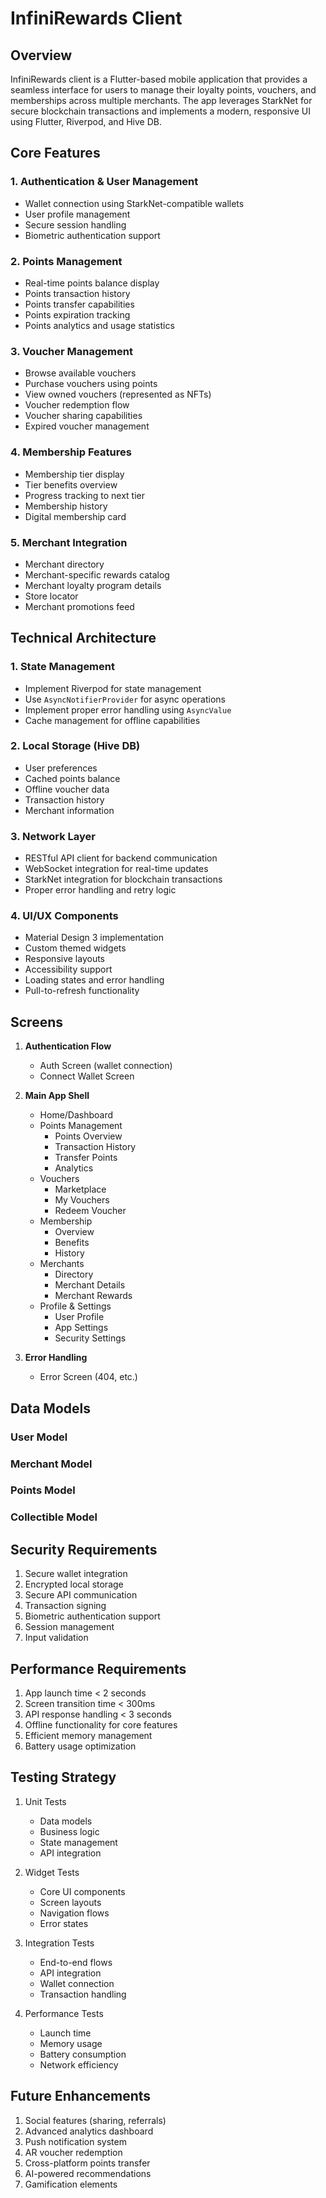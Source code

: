 # InfiniRewards Client

## Overview

InfiniRewards client is a Flutter-based mobile application that provides a seamless interface for users to manage their loyalty points, vouchers, and memberships across multiple merchants. The app leverages StarkNet for secure blockchain transactions and implements a modern, responsive UI using Flutter, Riverpod, and Hive DB.

## Core Features

### 1. Authentication & User Management
- Wallet connection using StarkNet-compatible wallets
- User profile management
- Secure session handling
- Biometric authentication support

### 2. Points Management
- Real-time points balance display
- Points transaction history
- Points transfer capabilities
- Points expiration tracking
- Points analytics and usage statistics

### 3. Voucher Management
- Browse available vouchers
- Purchase vouchers using points
- View owned vouchers (represented as NFTs)
- Voucher redemption flow
- Voucher sharing capabilities
- Expired voucher management

### 4. Membership Features
- Membership tier display
- Tier benefits overview
- Progress tracking to next tier
- Membership history
- Digital membership card

### 5. Merchant Integration
- Merchant directory
- Merchant-specific rewards catalog
- Merchant loyalty program details
- Store locator
- Merchant promotions feed

## Technical Architecture

### 1. State Management
- Implement Riverpod for state management
- Use `AsyncNotifierProvider` for async operations
- Implement proper error handling using `AsyncValue`
- Cache management for offline capabilities

### 2. Local Storage (Hive DB)
- User preferences
- Cached points balance
- Offline voucher data
- Transaction history
- Merchant information

### 3. Network Layer
- RESTful API client for backend communication
- WebSocket integration for real-time updates
- StarkNet integration for blockchain transactions
- Proper error handling and retry logic

### 4. UI/UX Components
- Material Design 3 implementation
- Custom themed widgets
- Responsive layouts
- Accessibility support
- Loading states and error handling
- Pull-to-refresh functionality

## Screens
1. **Authentication Flow**
   - Auth Screen (wallet connection)
   - Connect Wallet Screen

2. **Main App Shell**
   - Home/Dashboard
   - Points Management
     - Points Overview
     - Transaction History
     - Transfer Points
     - Analytics
   - Vouchers
     - Marketplace
     - My Vouchers
     - Redeem Voucher
   - Membership
     - Overview
     - Benefits
     - History
   - Merchants
     - Directory
     - Merchant Details
     - Merchant Rewards
   - Profile & Settings
     - User Profile
     - App Settings
     - Security Settings

3. **Error Handling**
   - Error Screen (404, etc.)

## Data Models

### User Model
### Merchant Model
### Points Model
### Collectible Model

## Security Requirements

1. Secure wallet integration
2. Encrypted local storage
3. Secure API communication
4. Transaction signing
5. Biometric authentication support
6. Session management
7. Input validation

## Performance Requirements

1. App launch time < 2 seconds
2. Screen transition time < 300ms
3. API response handling < 3 seconds
4. Offline functionality for core features
5. Efficient memory management
6. Battery usage optimization

## Testing Strategy

1. Unit Tests
   - Data models
   - Business logic
   - State management
   - API integration

2. Widget Tests
   - Core UI components
   - Screen layouts
   - Navigation flows
   - Error states

3. Integration Tests
   - End-to-end flows
   - API integration
   - Wallet connection
   - Transaction handling

4. Performance Tests
   - Launch time
   - Memory usage
   - Battery consumption
   - Network efficiency

## Future Enhancements

1. Social features (sharing, referrals)
2. Advanced analytics dashboard
3. Push notification system
4. AR voucher redemption
5. Cross-platform points transfer
6. AI-powered recommendations
7. Gamification elements
